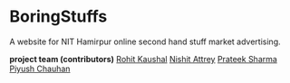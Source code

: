 # BoringStuffs
A website for NIT Hamirpur online second hand  stuff market advertising.

**project team (contributors)**
[Rohit Kaushal](https://github.com/RohitKaushal7)
[Nishit Attrey](https://github.com/NishitAttrey)
[Prateek Sharma](https://github.com/prateeksharma21)
[Piyush Chauhan]()
